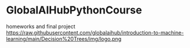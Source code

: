 # GlobalAIHubPythonCourse
homeworks and final project
https://raw.githubusercontent.com/globalaihub/introduction-to-machine-learning/main/Decision%20Trees/img/logo.png
